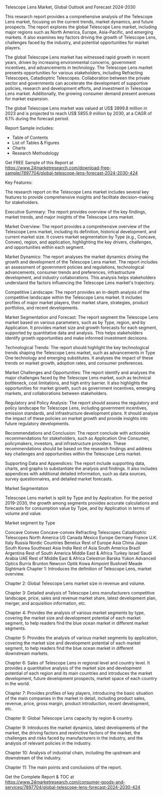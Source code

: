 Telescope Lens Market, Global Outlook and Forecast 2024-2030

This research report provides a comprehensive analysis of the Telescope Lens market, focusing on the current trends, market dynamics, and future prospects. The report explores the global Telescope Lens market, including major regions such as North America, Europe, Asia-Pacific, and emerging markets. It also examines key factors driving the growth of Telescope Lens, challenges faced by the industry, and potential opportunities for market players.

The global Telescope Lens market has witnessed rapid growth in recent years, driven by increasing environmental concerns, government incentives, and advancements in technology. The Telescope Lens market presents opportunities for various stakeholders, including Refracting Telescopes, Catadioptric Telescopes. Collaboration between the private sector and governments can accelerate the development of supportive policies, research and development efforts, and investment in Telescope Lens market. Additionally, the growing consumer demand present avenues for market expansion.

The global Telescope Lens market was valued at US$ 3899.8 million in 2023 and is projected to reach US$ 5855.9 million by 2030, at a CAGR of 6.1% during the forecast period.

Report Sample includes:
- Table of Contents
- List of Tables & Figures
- Charts
- Research Methodology

Get FREE Sample of this Report at https://www.24marketresearch.com/download-free-sample/7897704/global-telescope-lens-forecast-2024-2030-424

Key Features:

The research report on the Telescope Lens market includes several key features to provide comprehensive insights and facilitate decision-making for stakeholders.

Executive Summary: The report provides overview of the key findings, market trends, and major insights of the Telescope Lens market.

Market Overview: The report provides a comprehensive overview of the Telescope Lens market, including its definition, historical development, and current market size. It covers market segmentation by Type (e.g., Concave, Convex), region, and application, highlighting the key drivers, challenges, and opportunities within each segment.

Market Dynamics: The report analyses the market dynamics driving the growth and development of the Telescope Lens market. The report includes an assessment of government policies and regulations, technological advancements, consumer trends and preferences, infrastructure development, and industry collaborations. This analysis helps stakeholders understand the factors influencing the Telescope Lens market's trajectory.

Competitive Landscape: The report provides an in-depth analysis of the competitive landscape within the Telescope Lens market. It includes profiles of major market players, their market share, strategies, product portfolios, and recent developments.

Market Segmentation and Forecast: The report segment the Telescope Lens market based on various parameters, such as by Type, region, and by Application. It provides market size and growth forecasts for each segment, supported by quantitative data and analysis. This helps stakeholders identify growth opportunities and make informed investment decisions.

Technological Trends: The report should highlight the key technological trends shaping the Telescope Lens market, such as advancements in Type One technology and emerging substitutes. It analyses the impact of these trends on market growth, adoption rates, and consumer preferences.

Market Challenges and Opportunities: The report identify and analyses the major challenges faced by the Telescope Lens market, such as technical bottleneck, cost limitations, and high entry barrier. It also highlights the opportunities for market growth, such as government incentives, emerging markets, and collaborations between stakeholders.

Regulatory and Policy Analysis: The report should assess the regulatory and policy landscape for Telescope Lens, including government incentives, emission standards, and infrastructure development plans. It should analyse the impact of these policies on market growth and provide insights into future regulatory developments.

Recommendations and Conclusion: The report conclude with actionable recommendations for stakeholders, such as Application One Consumer, policymakers, investors, and infrastructure providers. These recommendations should be based on the research findings and address key challenges and opportunities within the Telescope Lens market.

Supporting Data and Appendices: The report include supporting data, charts, and graphs to substantiate the analysis and findings. It also includes appendices with additional detailed information, such as data sources, survey questionnaires, and detailed market forecasts.

Market Segmentation

Telescope Lens market is split by Type and by Application. For the period 2019-2030, the growth among segments provides accurate calculations and forecasts for consumption value by Type, and by Application in terms of volume and value.

Market segment by Type

Concave
Convex
Concave-convex
Refracting Telescopes
Catadioptric Telescopes
North America
US
Canada
Mexico
Europe
Germany
France
U.K.
Italy
Russia
Nordic Countries
Benelux
Rest of Europe
Asia
China
Japan
South Korea
Southeast Asia
India
Rest of Asia
South America
Brazil
Argentina
Rest of South America
Middle East & Africa
Turkey
Israel
Saudi Arabia
UAE
Rest of Middle East & Africa
Celestron
Barska
Yukon Advanced Optics
Burris
Brunton
Newcon Optik
Kowa
Aimpoint
Bushnell
Meade
Sightmark
Chapter 1: Introduces the definition of Telescope Lens, market overview.

Chapter 2: Global Telescope Lens market size in revenue and volume.

Chapter 3: Detailed analysis of Telescope Lens manufacturers competitive landscape, price, sales and revenue market share, latest development plan, merger, and acquisition information, etc.

Chapter 4: Provides the analysis of various market segments by type, covering the market size and development potential of each market segment, to help readers find the blue ocean market in different market segments.

Chapter 5: Provides the analysis of various market segments by application, covering the market size and development potential of each market segment, to help readers find the blue ocean market in different downstream markets.

Chapter 6: Sales of Telescope Lens in regional level and country level. It provides a quantitative analysis of the market size and development potential of each region and its main countries and introduces the market development, future development prospects, market space of each country in the world.

Chapter 7: Provides profiles of key players, introducing the basic situation of the main companies in the market in detail, including product sales, revenue, price, gross margin, product introduction, recent development, etc.

Chapter 8: Global Telescope Lens capacity by region & country.

Chapter 9: Introduces the market dynamics, latest developments of the market, the driving factors and restrictive factors of the market, the challenges and risks faced by manufacturers in the industry, and the analysis of relevant policies in the industry.

Chapter 10: Analysis of industrial chain, including the upstream and downstream of the industry.

Chapter 11: The main points and conclusions of the report.

Get the Complete Report & TOC at https://www.24marketresearch.com/consumer-goods-and-services/7897704/global-telescope-lens-forecast-2024-2030-424
